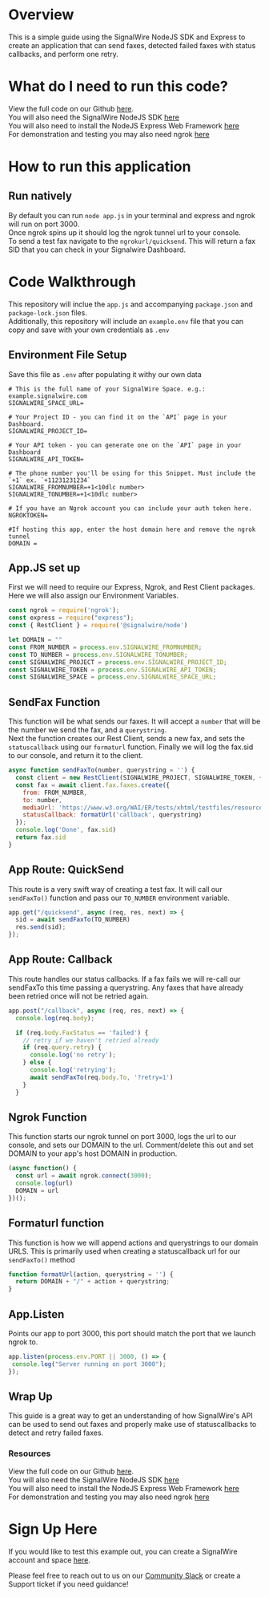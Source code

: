 # Overview

This is a simple guide using the SignalWire NodeJS SDK and Express to create an application that can send faxes, detected failed faxes with status callbacks, and perform one retry.

# What do I need to run this code?

View the full code on our Github [here](https://github.com/signalwire/signalwire-guides/tree/master/code/fax_retries). \
You will also need the SignalWire NodeJS SDK [here](https://developer.signalwire.com/compatibility-api/reference/client-libraries-and-sdks#nodejs) \
You will also need to install the NodeJS Express Web Framework [here](https://expressjs.com/) \
For demonstration and testing you may also need ngrok [here](https://www.npmjs.com/package/ngrok) 

# How to run this application

## Run natively
By default you can run `node app.js` in your terminal and express and ngrok will run on port 3000.\
Once ngrok spins up it should log the ngrok tunnel url to your console.\
To send a test fax navigate to the `ngrokurl/quicksend`. This will return a fax SID that you can check in your Signalwire Dashboard.

# Code Walkthrough
This repository will inclue the `app.js` and accompanying `package.json` and `package-lock.json` files.\
Additionally, this repository will include an `example.env` file that you can copy and save with your own credentials as `.env`

## Environment File Setup
Save this file as `.env` after populating it withy our own data
```text
# This is the full name of your SignalWire Space. e.g.: example.signalwire.com
SIGNALWIRE_SPACE_URL=

# Your Project ID - you can find it on the `API` page in your Dashboard.
SIGNALWIRE_PROJECT_ID=

# Your API token - you can generate one on the `API` page in your Dashboard
SIGNALWIRE_API_TOKEN=

# The phone number you'll be using for this Snippet. Must include the `+1` ex. `+11231231234`
SIGNALWIRE_FROMNUMBER=+1<10dlc number>
SIGNALWIRE_TONUMBER=+1<10dlc number>

# If you have an Ngrok account you can include your auth token here.
NGROKTOKEN=

#If hosting this app, enter the host domain here and remove the ngrok tunnel
DOMAIN = 
```

## App.JS set up
First we will need to require our Express, Ngrok, and Rest Client packages. Here we will also assign our Environment Variables.

```javascript
const ngrok = require('ngrok');
const express = require("express");
const { RestClient } = require('@signalwire/node')

let DOMAIN = ""
const FROM_NUMBER = process.env.SIGNALWIRE_FROMNUMBER;
const TO_NUMBER = process.env.SIGNALWIRE_TONUMBER;
const SIGNALWIRE_PROJECT = process.env.SIGNALWIRE_PROJECT_ID; 
const SIGNALWIRE_TOKEN = process.env.SIGNALWIRE_API_TOKEN; 
const SIGNALWIRE_SPACE = process.env.SIGNALWIRE_SPACE_URL; 
```

## SendFax Function
This function will be what sends our faxes. It will accept a `number` that will be the number we send the fax, and a `querystring`. \
Next the function creates our Rest Client, sends a new fax, and sets the `statuscallback` using our `formaturl` function.
Finally we will log the fax.sid to our console, and return it to the client.

```javascript
async function sendFaxTo(number, querystring = '') {
  const client = new RestClient(SIGNALWIRE_PROJECT, SIGNALWIRE_TOKEN, { signalwireSpaceUrl: SIGNALWIRE_SPACE})
  const fax = await client.fax.faxes.create({
    from: FROM_NUMBER,
    to: number,
    mediaUrl: 'https://www.w3.org/WAI/ER/tests/xhtml/testfiles/resources/pdf/dummy.pdf',
    statusCallback: formatUrl('callback', querystring)
  });
  console.log('Done', fax.sid)
  return fax.sid
}
```

## App Route: QuickSend
This route is a very swift way of creating a test fax. It will call our `sendFaxTo()` function and pass our `TO_NUMBER` environment variable.

```javascript
app.get("/quicksend", async (req, res, next) => {
  sid = await sendFaxTo(TO_NUMBER)
  res.send(sid);
});
```

## App Route: Callback
This route handles our status callbacks. If a fax fails we will re-call our sendFaxTo this time passing a querystring. Any faxes that have already been retried once will not be retried again.
```javascript
app.post("/callback", async (req, res, next) => {
  console.log(req.body);

  if (req.body.FaxStatus == 'failed') {
    // retry if we haven't retried already
    if (req.query.retry) {
      console.log('no retry');
    } else {
      console.log('retrying');
      await sendFaxTo(req.body.To, '?retry=1')
    }
  }

```

## Ngrok Function
This function starts our ngrok tunnel on port 3000, logs the url to our console, and sets our DOMAIN to the url. Comment/delete this out and set DOMAIN to your app's host DOMAIN in production.
```javascript
(async function() {
  const url = await ngrok.connect(3000);
  console.log(url)
  DOMAIN = url
})();
```
## Formaturl function
This function is how we will append actions and querystrings to our domain URLS. This is primarily used when creating a statuscallback url for our `sendFaxTo()` method
```javascript
function formatUrl(action, querystring = '') {
  return DOMAIN + "/" + action + querystring;
}
```
## App.Listen
Points our app to port 3000, this port should match the port that we launch ngrok to.
```javascript
app.listen(process.env.PORT || 3000, () => {
 console.log("Server running on port 3000");
});
```

## Wrap Up
This guide is a great way to get an understanding of how SignalWire's API can be used to send out faxes and properly make use of statuscallbacks to detect and retry failed faxes.

### Resources
View the full code on our Github [here](https://github.com/signalwire/signalwire-guides/tree/master/code/fax_retries). \
You will also need the SignalWire NodeJS SDK [here](https://developer.signalwire.com/compatibility-api/reference/client-libraries-and-sdks#nodejs) \
You will also need to install the NodeJS Express Web Framework [here](https://expressjs.com/) \
For demonstration and testing you may also need ngrok [here](https://www.npmjs.com/package/ngrok)

# Sign Up Here

If you would like to test this example out, you can create a SignalWire account and space [here](https://m.signalwire.com/signups/new?s=1).

Please feel free to reach out to us on our [Community Slack](https://signalwire.community/) or create a Support ticket if you need guidance!